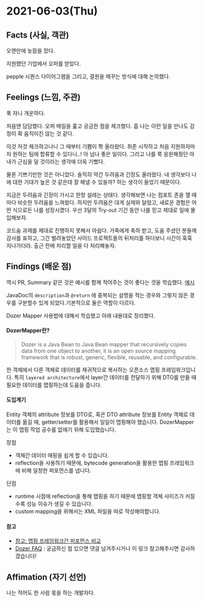 # 2021-06-03\(Thu\)

## Facts \(사실, 객관\)

오랜만에 늦잠을 잤다.

지원했던 기업에서 오퍼를 받았다.

pepple 시퀀스 다이어그램을 그리고, 결원을 메꾸는 방식에 대해 논의했다.

## Feelings \(느낌, 주관\)

푹 자니 개운하다.

처음엔 담담했다. 오퍼 메일을 훑고 궁금한 점을 체크했다. 흠 나는 이런 일을 만나도 감정이 확 움직이진 않는 것 같다.

이것 저것 체크하고나니 그 때부터 기쁨이 쫙 올라왔다. 취준 시작하고 처음 지원하자마자 원하는 팀에 합류할 수 있다니..! 아 넘나 좋은 일이다. 그리고 나를 쭉 응원해줬던 아내가 근심을 덜 것이라는 생각에 더욱 기뻤다.

물론 기쁘기만한 것은 아니었다. 솔직히 약간 두려움과 긴장도 올라왔다. 내 생각보다 나에 대한 기대가 높은 것 같은데 잘 해낼 수 있을까? 하는 생각이 들었기 때문이다.

지금은 두려움과 긴장이 가시고 한창 설레는 상태다. 생각해보면 나는 컴포트 존을 깰 때마다 비슷한 두려움을 느껴왔다. 하지만 두려움은 대게 실제와 달랐고, 새로운 경험은 어떤 식으로든 나를 성장시켰다. 우선 3달의 Try-out 기간 동안 나를 믿고 제대로 일에 몰입해보자.

코드숨 과제를 제대로 진행하지 못해서 아쉽다. 가족에게 축하 받고, 도움 주셨던 분들께 감사를 표하고, 그간 벌려놓았던 사이드 프로젝트들의 뒤처리를 하다보니 시간이 훅훅 지나가더라. 출근 전에 처리할 일을 다 처리해놓자.

## Findings \(배운 점\)

역시 PR, Summary 같은 것은 예시를 함께 적어주는 것이 좋다는 것을 학습했다. [예시](https://github.com/CodeSoom/spring-week5-assignment-1/pull/18#discussion_r643954400)

JavaDoc의 `description`과 `@return` 에 중복되는 설명을 적는 경우와 그렇지 않은 경우를 구분할수 있게 되었다.기본적으로 둘은 역할이 다르다.

Dozer Mapper 사용법에 대해서 학습했고 아래 내용대로 정리했다.

#### DozerMapper란?

> Dozer is a Java Bean to Java Bean mapper that recursively copies data from one object to another, it is an open source mapping framework that is robust, generic, flexible, reusable, and configurable.

한 객체에서 다른 객체로 데이터를 재귀적으로 복사하는 오픈소스 맵핑 프레임워크입니다. 특히 `layered architecture`에서 layer간 데이터를 전달하기 위해 DTO를 만들 때 필요한 데이터를 맵핑하는데 도움을 줍니다.

#### 도입계기

Entity 객체의 attribute 정보를 DTO로, 혹은 DTO attribute 정보를 Entity 객체로 데이터를 옮길 때, getter/setter를 활용해서 일일이 맵핑해야 했습니다. DozerMapper는 이 맵핑 작업 공수를 없애기 위해 도입했습니다.

장점

* 객체간 데이터 매핑을 쉽게 할 수 있습니다.
* reflection을 사용하기 때문에, bytecode generation을 활용한 맵핑 프레임워크에 비해 일정한 퍼포먼스를 냅니다.

단점

* runtime 시점에 reflection을 통해 맵핑을 하기 때문에 맵핑할 객체 사이즈가 커질 수록 성능 이슈가 생길 수 있습니다.
* custom mapping을 위해서는 XML 파일을 따로 작성해야합니다.

#### 참고

* [참고: 맵핑 프레임워크간 퍼포먼스 비교](https://www.baeldung.com/java-performance-mapping-frameworks)
* [Dozer FAQ](http://dozer.sourceforge.net/documentation/faq.html) : 궁금하신 점 있으면 댓글 남겨주시거나 이 링크 참고해주시면 감사하겠습니다!

## Affimation \(자기 선언\)

나는 적어도 한 사람 몫을 하는 개발자다.

